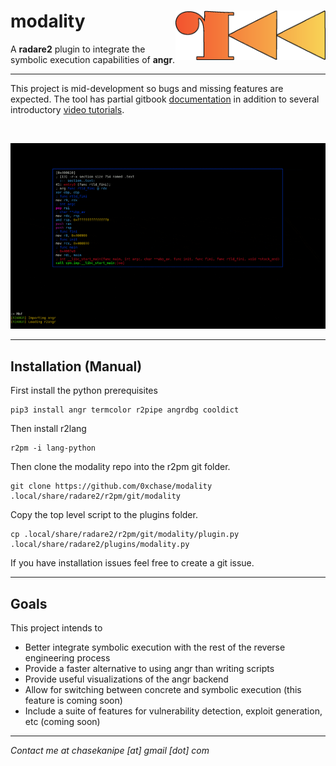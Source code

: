 # modality <img src="docs/logo.png" align="right" alt="logo" width="240">

A **radare2** plugin to integrate the symbolic execution capabilities of **angr**. 

---

This project is mid-development so bugs and missing features are expected. The tool has partial gitbook [documentation](https://chasekanipe.gitbook.io/modality/) in addition to several introductory [video tutorials](https://www.youtube.com/playlist?list=PL5k2-CzbGSTRkCp7_L4RRudVaIVdKx3pT).

<br>

<p align="center">
  <img src="docs/preview.gif" />
</p>

---

## Installation (Manual)
First install the python prerequisites

```
pip3 install angr termcolor r2pipe angrdbg cooldict
```

Then install r2lang

```
r2pm -i lang-python
```

Then clone the modality repo into the r2pm git folder.

```
git clone https://github.com/0xchase/modality .local/share/radare2/r2pm/git/modality
```

Copy the top level script to the plugins folder.

```
cp .local/share/radare2/r2pm/git/modality/plugin.py .local/share/radare2/plugins/modality.py
```



If you have installation issues feel free to create a git issue.

---

## Goals

This project intends to
 - Better integrate symbolic execution with the rest of the reverse engineering process
 - Provide a faster alternative to using angr than writing scripts
 - Provide useful visualizations of the angr backend
 - Allow for switching between concrete and symbolic execution (this feature is coming soon)
 - Include a suite of features for vulnerability detection, exploit generation, etc (coming soon)


---

*Contact me at chasekanipe [at] gmail [dot] com*
